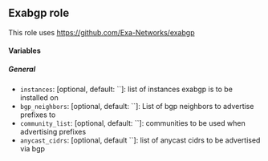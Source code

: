 ## Exabgp role

This role uses https://github.com/Exa-Networks/exabgp

#### Variables

##### General

* `instances`: [optional, default: ``]: list of instances exabgp is to be installed on
* `bgp_neighbors`: [optional, default: ``]: List of bgp neighbors to advertise prefixes to
* `community_list`: [optional, default: ``]: communities to be used when advertising prefixes
* `anycast_cidrs`: [optional, default ``]: list of anycast cidrs to be advertised via bgp
